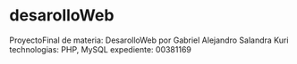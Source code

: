 # desarolloWeb
ProyectoFinal de materia: DesarolloWeb
por Gabriel Alejandro Salandra Kuri
technologias: PHP, MySQL
expediente: 00381169
